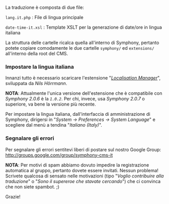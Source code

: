 La traduzione è composta di due file:

`lang.it.php`
:    File di lingua principale

`date-time-it.xsl`
:    Template XSLT per la generazione di date/ore in lingua italiana

La struttura delle cartelle ricalca quella all'interno di Symphony, pertanto potete copiare comodamente le due cartelle `symphony/` ed `extensions/` all'interno della root del CMS.

### Impostare la lingua italiana

Innanzi tutto è necessario scaricare l'estensione "_[Localisation Manager](http://symphony-cms.com/download/extensions/view/29645/)_", sviluppata da _Nils Hörrmann_.

**NOTA**: Attualmente l'unica versione dell'estensione che è compatibile con _Symphony 2.0.6_ è la *`1.0.2`*. Per chi, invece, usa _Symphony 2.0.7_ o superiore, va bene la versione più recente.

Per impostare la lingua italiana, dall'interfaccia di amministrazione di Symphony, dirigersi in "_System -> Preferences -> System Language_" e scegliere dal menù a tendina "_Italiano (Italy)_".

### Segnalare gli errori

Per segnalare gli errori sentitevi liberi di postare sul nostro Google Group: <http://groups.google.com/group/symphony-cms-it>

**NOTA**: Per motivi di spam abbiamo dovuto impedire la registrazione automatica al gruppo, pertanto dovete essere invitati. Nessun problema! Scrivete qualcosa di sensato nelle motivazioni (tipo "_Voglio contribuire alla traduzione_" o "_Sono il supereroe che stavate cercando_") che ci convinca che non siete spambot. ;)

Grazie!

